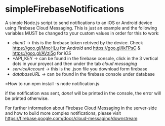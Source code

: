 # simpleFirebaseNotifications
A simple Node.js script to send notifications to an iOS or Android device using Firebase Cloud Messaging.
This is just an example and the following variables MUST be changed to your custom values in order for this to work:
- *client1* -> this is the firebase token retrived by the device. Check https://goo.gl/MnoHLu for *Android* and https://goo.gl/IkFPsC & https://goo.gl/AVzi5g for *iOS*
- *API_KEY -> can be found in the firebase console, click in the 3 vertical dots in your proyect and then under the tab _cloud messaging_
- *serviceAccount* -> this is the .json file you download form firebase
- *databaseURL* -> can be found in the firebase console under database

=How to run
npm install -s
node notification.js

if the notification was sent, _done!_ will be printed in the console, the error will be printed otherwise.

For further information about Firebase Cloud Messaging in the server-side and how to build more complex notifications, please visit
https://firebase.google.com/docs/cloud-messaging/downstream
